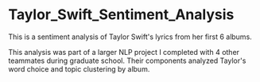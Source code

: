 # Taylor_Swift_Sentiment_Analysis
This is a sentiment analysis of Taylor Swift's lyrics from her first 6 albums. 

This analysis was part of a larger NLP project I completed with 4 other teammates during graduate school. Their components analyzed Taylor's word choice and topic clustering by album. 
